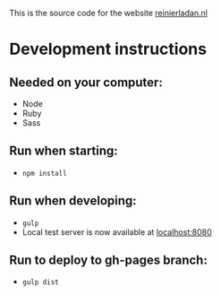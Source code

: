 This is the source code for the website [reinierladan.nl](http://reinierladan.nl)

# Development instructions

## Needed on your computer:
- Node
- Ruby
- Sass

## Run when starting:
- `npm install`

## Run when developing:
- `gulp`
- Local test server is now available at [localhost:8080](http://localhost:8080)

## Run to deploy to gh-pages branch:
- `gulp dist`
